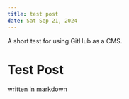 ```yaml
---
title: test post
date: Sat Sep 21, 2024
---
```

A short test for using GitHub as a CMS.
<!-- end -->
# Test Post
written in markdown
